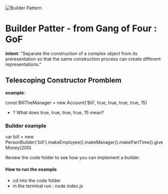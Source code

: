 ![Builder Pattern](https://github.com/wesleyduff/Blog-and-Tutorials/blob/master/src/nodeJS/design_patterns/builder/Builder-measuring.jpg)

# Builder Patter - from Gang of Four : GoF
**intent**: "Separate the construction of a complex object from its preresentation so that the same 
construction process can create different representations."

## Telescoping Constructor Promblem
**example**: 

const BillTheManager = new Account('Bill', true, true, true, true, 15)
- ? What does true, true, true, true, 15 mean?

### Builder example
var bill = new PersonBuilder('bill').makeEmployee().makeManager().makePartTime().giveMoney(200)

Review the code folder to see how you can implement a builder.

#### How to run the example 
- cd into the code folder
- in the terminal run : node index.js